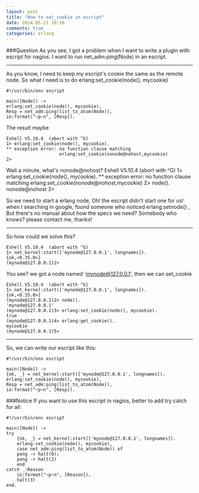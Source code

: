 ```yaml
---
layout: post
title: "How to set_cookie in escript"
date: 2014-05-21 10:10
comments: true
categories: erlang
---
```

###Question
As you see, I got a problem when I want to write a plugin with escript for nagios. I want to run net_adm:ping(Node) in an escript.  
* * *
<!--more-->
As you know, I need to keep my escript's cookie the same as the remote node. So what I need is to do erlang:set_cookie(node(), mycookie)  

    #!/usr/bin/env escript

    main([Node]) ->
    erlang:set_cookie(node(), mycookie),
    Resp = net_adm:ping(list_to_atom(Node)),
    io:format("~p~n", [Resp]).

The result maybe

    Eshell V5.10.4  (abort with ^G)
    1> erlang:set_cookie(node(), mycookie).
    ** exception error: no function clause matching 
                        erlang:set_cookie(nonode@nohost,mycookie) 
    2> 

Wait a minute, what's nonode@nohost?
    Eshell V5.10.4  (abort with ^G)
    1> erlang:set_cookie(node(), mycookie).
    ** exception error: no function clause matching 
                        erlang:set_cookie(nonode@nohost,mycookie) 
    2> node().
    nonode@nohost
    3> 

So we need to start a erlang node, Oh! the escript didn't start one for us! when I searching in google, found someone who noticed erlang:setnode() , But there's no manual about how the specs we need? Somebody who knows? please contact me, thanks!
* * *
So how could we solve this?  

    Eshell V5.10.4  (abort with ^G)
    1> net_kernel:start(['mynode@127.0.0.1', longnames]).
    {ok,<0.35.0>}
    (mynode@127.0.0.1)2>

You see? we got a node named 'mynode@127.0.0.1', then we can set_cookie 

    Eshell V5.10.4  (abort with ^G)
    1> net_kernel:start(['mynode@127.0.0.1', longnames]).
    {ok,<0.35.0>}
    (mynode@127.0.0.1)2> node().                                           
    'mynode@127.0.0.1'
    (mynode@127.0.0.1)3> erlang:set_cookie(node(), mycookie).
    true
    (mynode@127.0.0.1)4> erlang:get_cookie().
    mycookie
    (mynode@127.0.0.1)5> 

* * * 
So, we can write our escript like this:  

    #!/usr/bin/env escript

    main([Node]) ->
    {ok, _} = net_kernel:start(['mynode@127.0.0.1', longnames]).
    erlang:set_cookie(node(), mycookie),
    Resp = net_adm:ping(list_to_atom(Node)),
    io:format("~p~n", [Resp]).

###Notice
If you want to use this escript in nagios, better to add try catch for all:

    #!/usr/bin/env escript

    main([Node]) ->
    try
        {ok, _} = net_kernel:start(['mynode@127.0.0.1', longnames]).
        erlang:set_cookie(node(), mycookie),
        case net_adm:ping(list_to_atom(Node)) of
        pong -> halt(0);
        pang -> halt(2)
        end
    catch _:Reason
        io:format("~p~n", [Reason]),
        halt(3)
    end.
   
